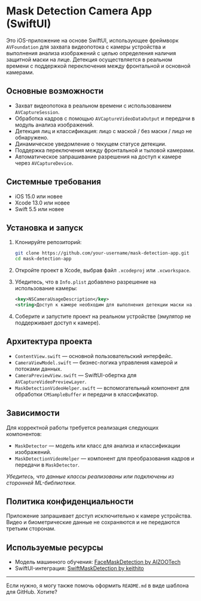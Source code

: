 # Mask Detection Camera App (SwiftUI)

Это iOS-приложение на основе SwiftUI, использующее фреймворк `AVFoundation` для захвата видеопотока с камеры устройства и выполнения анализа изображений с целью определения наличия защитной маски на лице. Детекция осуществляется в реальном времени с поддержкой переключения между фронтальной и основной камерами.

## Основные возможности

* Захват видеопотока в реальном времени с использованием `AVCaptureSession`.
* Обработка кадров с помощью `AVCaptureVideoDataOutput` и передачи в модуль анализа изображений.
* Детекция лиц и классификация: лицо с маской / без маски / лицо не обнаружено.
* Динамическое уведомление о текущем статусе детекции.
* Поддержка переключения между фронтальной и тыловой камерами.
* Автоматическое запрашивание разрешения на доступ к камере через `AVCaptureDevice`.

## Системные требования

* iOS 15.0 или новее
* Xcode 13.0 или новее
* Swift 5.5 или новее

## Установка и запуск

1. Клонируйте репозиторий:

   ```bash
   git clone https://github.com/your-username/mask-detection-app.git
   cd mask-detection-app
   ```

2. Откройте проект в Xcode, выбрав файл `.xcodeproj` или `.xcworkspace`.

3. Убедитесь, что в `Info.plist` добавлено разрешение на использование камеры:

   ```xml
   <key>NSCameraUsageDescription</key>
   <string>Доступ к камере необходим для выполнения детекции маски на лице.</string>
   ```

4. Соберите и запустите проект на реальном устройстве (эмулятор не поддерживает доступ к камере).

## Архитектура проекта

* `ContentView.swift` — основной пользовательский интерфейс.
* `CameraViewModel.swift` — бизнес-логика управления камерой и потоками данных.
* `CameraPreviewView.swift` — SwiftUI-обертка для `AVCaptureVideoPreviewLayer`.
* `MaskDetectionVideoHelper.swift` — вспомогательный компонент для обработки `CMSampleBuffer` и передачи в классификатор.

## Зависимости

Для корректной работы требуется реализация следующих компонентов:

* `MaskDetector` — модель или класс для анализа и классификации изображений.
* `MaskDetectionVideoHelper` — компонент для преобразования кадров и передачи в `MaskDetector`.

*Убедитесь, что данные классы реализованы или подключены из сторонней ML-библиотеки.*

## Политика конфиденциальности

Приложение запрашивает доступ исключительно к камере устройства. Видео и биометрические данные не сохраняются и не передаются третьим сторонам.

## Используемые ресурсы

* Модель машинного обучения: [FaceMaskDetection by AIZOOTech](https://github.com/AIZOOTech/FaceMaskDetection)
* SwiftUI-интеграция: [SwiftMaskDetection by keithito](https://github.com/keithito/SwiftMaskDetection)

---

Если нужно, я могу также помочь оформить `README.md` в виде шаблона для GitHub. Хотите?
